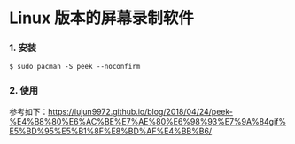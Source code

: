 # Linux 版本的屏幕录制软件

### 1. 安装
```
$ sudo pacman -S peek --noconfirm
```

### 2. 使用

参考如下：https://lujun9972.github.io/blog/2018/04/24/peek-%E4%B8%80%E6%AC%BE%E7%AE%80%E6%98%93%E7%9A%84gif%E5%BD%95%E5%B1%8F%E8%BD%AF%E4%BB%B6/ 
